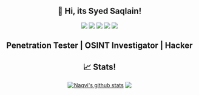 <h2 align="center"> 👋 Hi, its Syed Saqlain!</h2> 
<p align="center">
  <img src="https://img.shields.io/badge/PenTest%20-%2300599C.svg?&style=for-the-badge&logo=bash%2B%2B&ogoColor=white"/> 
  <img src="https://img.shields.io/badge/OSINT%20-%2300599C.svg?&style=for-the-badge&logo=bash%2B%2B&ogoColor=white"/>
  <img src="https://img.shields.io/badge/python%20-%2314354C.svg?&style=for-the-badge&logo=python&logoColor=white"/>
  <img src="https://img.shields.io/badge/c/c++%20-%2300599C.svg?&style=for-the-badge&logo=c%2B%2B&ogoColor=white"/>
  <img src="https://img.shields.io/badge/bash%20-%2300599C.svg?&style=for-the-badge&logo=bash%2B%2B&ogoColor=white"/> 
</p>

<h2><p align="center">
    Penetration Tester | OSINT Investigator | Hacker
</p></h2>

<h2 align="center"> 📈 Stats! </h2> 

<p align="center">
<a href="https://github.com/dx7er">
<img align="center" src="https://github-readme-stats.vercel.app/api?username=dx7er&show_icons=true&theme=dracula&line_height=27" alt="Naqvi's github stats"/></a>
<a href="https://github.com/dx7er">
<img align="center" src="https://github-readme-stats.vercel.app/api/top-langs/?username=dx7er&theme=radical&hide_langs_below=1" /></a>
</p>
<!---
naqviO7/naqviO7 is a ✨ special ✨ repository because its `README.md` (this file) appears on your GitHub profile.
You can click the Preview link to take a look at your changes.
--->

